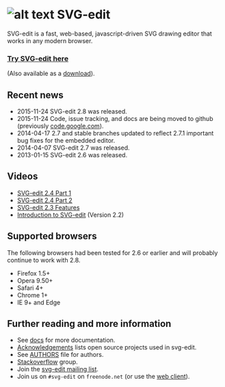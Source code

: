 ![alt text](https://progers.github.io/svgedit/images/logo48x48.svg "svg-edit logo of a pencil") SVG-edit 
===
SVG-edit is a fast, web-based, javascript-driven SVG drawing editor that works in any modern browser.

### [Try SVG-edit here](https://progers.github.io/svgedit/releases/svg-edit-2.8/svg-editor.html)

(Also available as a [download](https://github.com/progers/svgedit/releases/download/Releasev2.8/svg-edit-2.8.zip)).

## Recent news
  * 2015-11-24 SVG-edit 2.8 was released.
  * 2015-11-24 Code, issue tracking, and docs are being moved to github (previously [code.google.com](https://code.google.com/p/svg-edit)).
  * 2014-04-17 2.7 and stable branches updated to reflect 2.7.1 important bug fixes for the embedded editor.
  * 2014-04-07 SVG-edit 2.7 was released.
  * 2013-01-15 SVG-edit 2.6 was released.

## Videos

  * [SVG-edit 2.4 Part 1](http://www.youtube.com/watch?v=zpC7b1ZJvvM)
  * [SVG-edit 2.4 Part 2](http://www.youtube.com/watch?v=mDzZEoGUDe8)
  * [SVG-edit 2.3 Features](http://www.youtube.com/watch?v=RVIcIy5fXOc)
  * [Introduction to SVG-edit](http://www.youtube.com/watch?v=ZJKmEI06YiY) (Version 2.2)

## Supported browsers

The following browsers had been tested for 2.6 or earlier and will probably continue to work with 2.8.
  * Firefox 1.5+
  * Opera 9.50+
  * Safari 4+
  * Chrome 1+
  * IE 9+ and Edge

## Further reading and more information

 * See [docs](docs/) for more documentation.
 * [Acknowledgements](docs/Acknowledgements.md) lists open source projects used in svg-edit.
 * See [AUTHORS](AUTHORS) file for authors.
 * [Stackoverflow](http://stackoverflow.com/tags/svg-edit) group.
 * Join the [svg-edit mailing list](https://groups.google.com/forum/#!forum/svg-edit).
 * Join us on `#svg-edit` on `freenode.net` (or use the [web client](http://webchat.freenode.net/?channels=svg-edit)).
